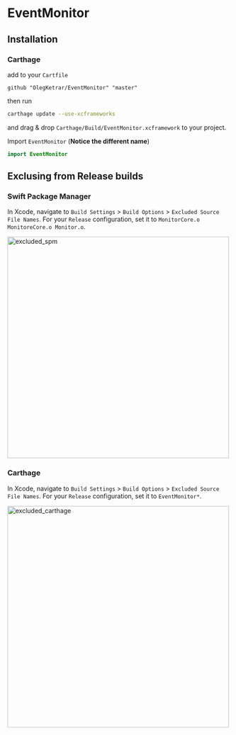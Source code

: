 # EventMonitor

## Installation

### Carthage

add to your `Cartfile`
```
github "OlegKetrar/EventMonitor" "master"
```

then run
```sh
carthage update --use-xcframeworks
```

and drag & drop `Carthage/Build/EventMonitor.xcframework` to your project. 

Import `EventMonitor` (**Notice the different name**) 

```swift
import EventMonitor
```

## Exclusing from Release builds

### Swift Package Manager

In Xcode, navigate to `Build Settings` > `Build Options` > `Excluded Source File Names`. For your `Release` configuration, set it to `MonitorCore.o MonitoreCore.o Monitor.o`.

<img width="500" alt="excluded_spm" src="https://user-images.githubusercontent.com/14060259/149197809-09dd744a-1f56-4995-b78a-ea0bf25fab94.png">

### Carthage
 
In Xcode, navigate to `Build Settings` > `Build Options` > `Excluded Source File Names`. For your `Release` configuration, set it to `EventMonitor*`.

<img width="500" alt="excluded_carthage" src="https://user-images.githubusercontent.com/14060259/149197797-6c407246-015c-494c-a98a-0c40283f5c60.png">
